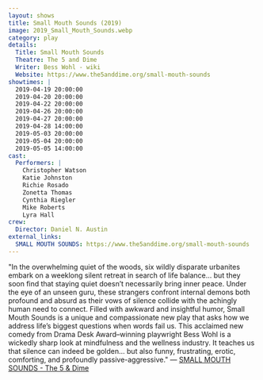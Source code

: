 ```yaml
---
layout: shows
title: Small Mouth Sounds (2019)
image: 2019_Small_Mouth_Sounds.webp
category: play
details:
  Title: Small Mouth Sounds
  Theatre: The 5 and Dime
  Writer: Bess Wohl - wiki
  Website: https://www.the5anddime.org/small-mouth-sounds
showtimes: |
  2019-04-19 20:00:00
  2019-04-20 20:00:00
  2019-04-22 20:00:00
  2019-04-26 20:00:00
  2019-04-27 20:00:00
  2019-04-28 14:00:00
  2019-05-03 20:00:00
  2019-05-04 20:00:00
  2019-05-05 14:00:00
cast:
  Performers: |
    Christopher Watson
    Katie Johnston
    Richie Rosado
    Zonetta Thomas
    Cynthia Riegler
    Mike Roberts
    Lyra Hall
crew:
  Director: Daniel N. Austin
external_links:
  SMALL MOUTH SOUNDS: https://www.the5anddime.org/small-mouth-sounds
---
```

"In the overwhelming quiet of the woods, six wildly disparate urbanites embark on a weeklong silent retreat in search of life balance… but they soon find that staying quiet doesn’t necessarily bring inner peace. Under the eye of an unseen guru, these strangers confront internal demons both profound and absurd as their vows of silence collide with the achingly human need to connect. Filled with awkward and insightful humor, Small Mouth Sounds is a unique and compassionate new play that asks how we address life’s biggest questions when words fail us. This acclaimed new comedy from Drama Desk Award–winning playwright Bess Wohl is a wickedly sharp look at mindfulness and the wellness industry. It teaches us that silence can indeed be golden… but also funny, frustrating, erotic, comforting, and profoundly passive-aggressive." — [SMALL MOUTH SOUNDS - The 5 & Dime](https://www.the5anddime.org/small-mouth-sounds)
